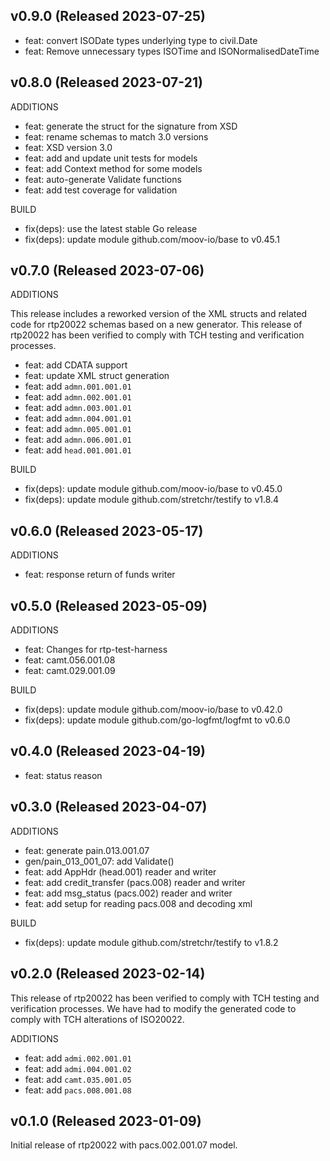 ## v0.9.0 (Released 2023-07-25)

- feat: convert ISODate types underlying type to civil.Date
- feat: Remove unnecessary types ISOTime and ISONormalisedDateTime

## v0.8.0 (Released 2023-07-21)

ADDITIONS

- feat: generate the struct for the signature from XSD
- feat: rename schemas to match 3.0 versions
- feat: XSD version 3.0
- feat: add and update unit tests for models
- feat: add Context method for some models
- feat: auto-generate Validate functions
- feat: add test coverage for validation

BUILD

- fix(deps): use the latest stable Go release
- fix(deps): update module github.com/moov-io/base to v0.45.1

## v0.7.0 (Released 2023-07-06)

ADDITIONS

This release includes a reworked version of the XML structs and related code for rtp20022 schemas based on a new generator. This release of rtp20022 has been verified to comply with TCH testing and verification processes.

- feat: add CDATA support
- feat: update XML struct generation
- feat: add `admn.001.001.01`
- feat: add `admn.002.001.01`
- feat: add `admn.003.001.01`
- feat: add `admn.004.001.01`
- feat: add `admn.005.001.01`
- feat: add `admn.006.001.01`
- feat: add `head.001.001.01`

BUILD

- fix(deps): update module github.com/moov-io/base to v0.45.0
- fix(deps): update module github.com/stretchr/testify to v1.8.4

## v0.6.0 (Released 2023-05-17)

ADDITIONS

- feat: response return of funds writer

## v0.5.0 (Released 2023-05-09)

ADDITIONS

- feat: Changes for rtp-test-harness
- feat: camt.056.001.08
- feat: camt.029.001.09

BUILD

- fix(deps): update module github.com/moov-io/base to v0.42.0
- fix(deps): update module github.com/go-logfmt/logfmt to v0.6.0

## v0.4.0 (Released 2023-04-19)

- feat: status reason

## v0.3.0 (Released 2023-04-07)

ADDITIONS

- feat: generate pain.013.001.07
- gen/pain_013_001_07: add Validate()
- feat: add AppHdr (head.001) reader and writer
- feat: add credit_transfer (pacs.008) reader and writer
- feat: add msg_status (pacs.002) reader and writer
- feat: add setup for reading pacs.008 and decoding xml

BUILD

- fix(deps): update module github.com/stretchr/testify to v1.8.2

## v0.2.0 (Released 2023-02-14)

This release of rtp20022 has been verified to comply with TCH testing and verification processes. We have had to modify the generated code to comply with TCH alterations of ISO20022.

ADDITIONS

- feat: add `admi.002.001.01`
- feat: add `admi.004.001.02`
- feat: add `camt.035.001.05`
- feat: add `pacs.008.001.08`

## v0.1.0 (Released 2023-01-09)

Initial release of rtp20022 with pacs.002.001.07 model.
